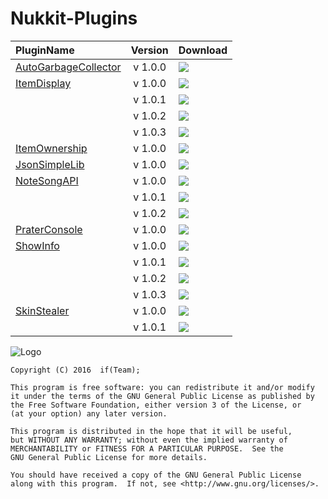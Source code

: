 # Nukkit-Plugins


| PluginName                                      | Version | Download                                                                                                                                                               |
| :---------------------------------------------- | :-----: | :--------------------------------------------------------------------------------------------------------------------------------------------------------------------- |
| [AutoGarbageCollector](./AutoGarbageCollector/) | v 1.0.0 | [![](http://i.imgur.com/yupIeB9.jpg)](https://github.com/NukkitPlugin/Nukkit-Plugins/raw/master/AutoGarbageCollector/SNAPSHOT/AutoGarbageCollector-1.0.0-SNAPSHOT.jar) |
| [ItemDisplay](./ItemDisplay/)                   | v 1.0.0 | [![](http://i.imgur.com/yupIeB9.jpg)](https://github.com/NukkitPlugin/Nukkit-Plugins/raw/master/ItemDisplay/SNAPSHOT/ItemDisplay-1.0.0-SNAPSHOT.jar)                   |
|                                                 | v 1.0.1 | [![](http://i.imgur.com/yupIeB9.jpg)](https://github.com/NukkitPlugin/Nukkit-Plugins/raw/master/ItemDisplay/SNAPSHOT/ItemDisplay-1.0.1-SNAPSHOT.jar)                   |
|                                                 | v 1.0.2 | [![](http://i.imgur.com/yupIeB9.jpg)](https://github.com/NukkitPlugin/Nukkit-Plugins/raw/master/ItemDisplay/SNAPSHOT/ItemDisplay-1.0.2-SNAPSHOT.jar)                   |
|                                                 | v 1.0.3 | [![](http://i.imgur.com/yupIeB9.jpg)](https://github.com/NukkitPlugin/Nukkit-Plugins/raw/master/ItemDisplay/SNAPSHOT/ItemDisplay-1.0.3-SNAPSHOT.jar)                   |
| [ItemOwnership](./ItemOwnership/)               | v 1.0.0 | [![](http://i.imgur.com/yupIeB9.jpg)](https://github.com/NukkitPlugin/Nukkit-Plugins/raw/master/ItemOwnership/SNAPSHOT/ItemOwnership-1.0.0-SNAPSHOT.jar)               |
| [JsonSimpleLib](./JsonSimpleLib/)               | v 1.0.0 | [![](http://i.imgur.com/yupIeB9.jpg)](https://github.com/NukkitPlugin/Nukkit-Plugins/raw/master/JsonSimpleLib/SNAPSHOT/JsonSimpleLib-1.0.0-SNAPSHOT.jar)               |
| [NoteSongAPI](./NoteSongAPI/)                   | v 1.0.0 | [![](http://i.imgur.com/yupIeB9.jpg)](https://github.com/NukkitPlugin/Nukkit-Plugins/raw/master/NoteSongAPI/SNAPSHOT/NoteSongAPI-1.0.0-SNAPSHOT.jar)                   |
|                                                 | v 1.0.1 | [![](http://i.imgur.com/yupIeB9.jpg)](https://github.com/NukkitPlugin/Nukkit-Plugins/raw/master/NoteSongAPI/SNAPSHOT/NoteSongAPI-1.0.1-SNAPSHOT.jar)                   |
|                                                 | v 1.0.2 | [![](http://i.imgur.com/yupIeB9.jpg)](https://github.com/NukkitPlugin/Nukkit-Plugins/raw/master/NoteSongAPI/SNAPSHOT/NoteSongAPI-1.0.2-SNAPSHOT.jar)                   |
| [PraterConsole](./PraterConsole/)               | v 1.0.0 | [![](http://i.imgur.com/yupIeB9.jpg)](https://github.com/NukkitPlugin/Nukkit-Plugins/raw/master/PraterConsole/SNAPSHOT/PraterConsole-1.0.0-SNAPSHOT.jar)               |
| [ShowInfo](./ShowInfo/)                         | v 1.0.0 | [![](http://i.imgur.com/yupIeB9.jpg)](https://github.com/NukkitPlugin/Nukkit-Plugins/raw/master/ShowInfo/SNAPSHOT/ShowInfo-1.0.0-SNAPSHOT.jar)                         |
|                                                 | v 1.0.1 | [![](http://i.imgur.com/yupIeB9.jpg)](https://github.com/NukkitPlugin/Nukkit-Plugins/raw/master/ShowInfo/SNAPSHOT/ShowInfo-1.0.1-SNAPSHOT.jar)                         |
|                                                 | v 1.0.2 | [![](http://i.imgur.com/yupIeB9.jpg)](https://github.com/NukkitPlugin/Nukkit-Plugins/raw/master/ShowInfo/SNAPSHOT/ShowInfo-1.0.2-SNAPSHOT.jar)                         |
|                                                 | v 1.0.3 | [![](http://i.imgur.com/yupIeB9.jpg)](https://github.com/NukkitPlugin/Nukkit-Plugins/raw/master/ShowInfo/SNAPSHOT/ShowInfo-1.0.3-SNAPSHOT.jar)                         |
| [SkinStealer](./SkinStealer/)                   | v 1.0.0 | [![](http://i.imgur.com/yupIeB9.jpg)](https://github.com/NukkitPlugin/Nukkit-Plugins/raw/master/SkinStealer/SNAPSHOT/SkinStealer-1.0.0-SNAPSHOT.jar)                   |
|                                                 | v 1.0.1 | [![](http://i.imgur.com/yupIeB9.jpg)](https://github.com/NukkitPlugin/Nukkit-Plugins/raw/master/SkinStealer/SNAPSHOT/SkinStealer-1.0.1-SNAPSHOT.jar)                   |



![Logo](http://i.imgur.com/lR2AHL7.png)

```
Copyright (C) 2016  if(Team);

This program is free software: you can redistribute it and/or modify
it under the terms of the GNU General Public License as published by
the Free Software Foundation, either version 3 of the License, or
(at your option) any later version.

This program is distributed in the hope that it will be useful,
but WITHOUT ANY WARRANTY; without even the implied warranty of
MERCHANTABILITY or FITNESS FOR A PARTICULAR PURPOSE.  See the
GNU General Public License for more details.

You should have received a copy of the GNU General Public License
along with this program.  If not, see <http://www.gnu.org/licenses/>.
```